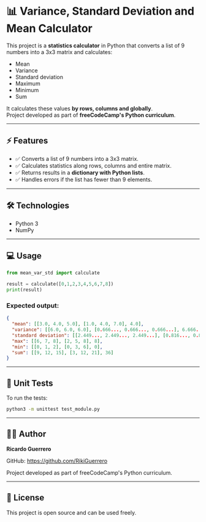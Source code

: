 # 📊 Variance, Standard Deviation and Mean Calculator

This project is a **statistics calculator** in Python that converts a list of 9 numbers into a 3x3 matrix and calculates:

- Mean
- Variance
- Standard deviation
- Maximum
- Minimum
- Sum

It calculates these values **by rows, columns and globally**.  
Project developed as part of **freeCodeCamp's Python curriculum**.

---

## ⚡ Features

- ✅ Converts a list of 9 numbers into a 3x3 matrix.  
- ✅ Calculates statistics along rows, columns and entire matrix.  
- ✅ Returns results in a **dictionary with Python lists**.  
- ✅ Handles errors if the list has fewer than 9 elements.  

---

## 🛠 Technologies

- Python 3  
- NumPy

---

## 💻 Usage

```python
from mean_var_std import calculate

result = calculate([0,1,2,3,4,5,6,7,8])
print(result)
```

### Expected output:

```json
{
  "mean": [[3.0, 4.0, 5.0], [1.0, 4.0, 7.0], 4.0],
  "variance": [[6.0, 6.0, 6.0], [0.666..., 0.666..., 0.666...], 6.666...],
  "standard deviation": [[2.449..., 2.449..., 2.449...], [0.816..., 0.816..., 0.816...], 2.581...],
  "max": [[6, 7, 8], [2, 5, 8], 8],
  "min": [[0, 1, 2], [0, 3, 6], 0],
  "sum": [[9, 12, 15], [3, 12, 21], 36]
}
```

---

## 🧪 Unit Tests

To run the tests:

```bash
python3 -m unittest test_module.py
```

---

## 👨‍💻 Author

**Ricardo Guerrero**

GitHub: https://github.com/RikiGuerrero

Project developed as part of freeCodeCamp's Python curriculum.

---

## 📄 License

This project is open source and can be used freely.
